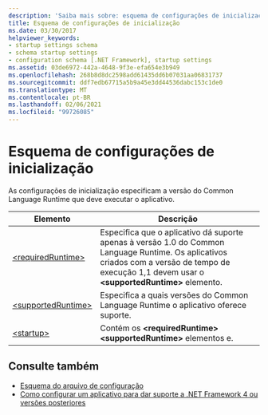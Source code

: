 ```yaml
---
description: 'Saiba mais sobre: esquema de configurações de inicialização'
title: Esquema de configurações de inicialização
ms.date: 03/30/2017
helpviewer_keywords:
- startup settings schema
- schema startup settings
- configuration schema [.NET Framework], startup settings
ms.assetid: 03de6972-442a-4648-9f3e-efa654e3b949
ms.openlocfilehash: 268b8d8dc2598add61435dd6b07031aa06831737
ms.sourcegitcommit: ddf7edb67715a5b9a45e3dd44536dabc153c1de0
ms.translationtype: MT
ms.contentlocale: pt-BR
ms.lasthandoff: 02/06/2021
ms.locfileid: "99726085"
---
```

# <a name="startup-settings-schema"></a>Esquema de configurações de inicialização

As configurações de inicialização especificam a versão do Common Language Runtime que deve executar o aplicativo.  
  
|Elemento|Descrição|  
|-------------|-----------------|  
|[\<requiredRuntime>](requiredruntime-element.md)|Especifica que o aplicativo dá suporte apenas à versão 1.0 do Common Language Runtime. Os aplicativos criados com a versão de tempo de execução 1,1 devem usar o **\<supportedRuntime>** elemento.|  
|[\<supportedRuntime>](supportedruntime-element.md)|Especifica a quais versões do Common Language Runtime o aplicativo oferece suporte.|  
|[\<startup>](startup-element.md)|Contém os **\<requiredRuntime>** **\<supportedRuntime>** elementos e.|  
  
## <a name="see-also"></a>Consulte também

- [Esquema do arquivo de configuração](../index.md)
- [Como configurar um aplicativo para dar suporte a .NET Framework 4 ou versões posteriores](../../../migration-guide/how-to-configure-an-app-to-support-net-framework-4-or-4-5.md)
